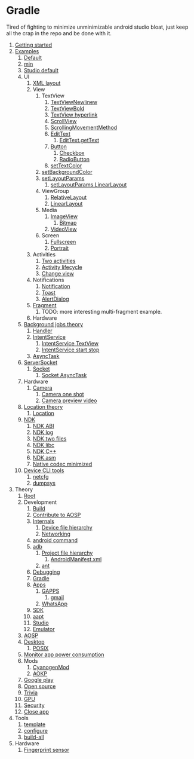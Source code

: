 # Gradle

Tired of fighting to minimize unminimizable android studio bloat, just keep all the crap in the repo and be done with it.

1.  [Getting started](getting-started.md)
1.  [Examples](examples.md)
    1.  [Default](default/)
    1.  [min](min/)
    1.  [Studio default](studio-default/)
    1.  UI
        1.  [XML layout](xml_layout/)
        1.  View
            1.  TextView
                1.  [TextViewNewlinew](TextViewNewlinew/)
                1.  [TextViewBold](TextViewBold/)
                1.  [TextView hyperlink](text_view_hyperlink/)
                1.  [ScrollView](scroll_view/)
                1.  [ScrollingMovementMethod](scrolling_movement_method/)
                1.  [EditText](edit_text/)
                    1.  [EditText.getText](edit_text_get_text/)
                1.  [Button](button/)
                    1.  [Checkbox](checkbox/)
                    1.  [RadioButton](radio_button/)
                1.  [setTextColor](set_text_color/)
            1.  [setBackgroundColor](set_background_color/)
            1.  [setLayoutParams](set_layout_params/)
                1.  [setLayoutParams LinearLayout](set_layout_params_linear_layout/)
            1.  ViewGroup
                1.  [RelativeLayout](relative_layout/)
                1.  [LinearLayout](linear_layout/)
            1.  Media
                1.  [ImageView](image_view/)
                    1.  [Bitmap](bitmap/)
                1.  [VideoView](video_view/)
            1.  Screen
                1.  [Fullscreen](fullscreen/)
                1.  [Portrait](portrait/)
        1.  Activities
            1.  [Two activities](two_activities/)
            1.  [Activity lifecycle](activity_lifecycle/)
            1.  [Change view](change_view/)
        1.  Notifications
            1.  [Notification](notification/)
            1.  [Toast](toast/)
            1.  [AlertDialog](alert_dialog/)
        1.  [Fragment](fragment/)
            1. TODO: more interesting multi-fragment example.
        1.  Hardware
    1.  [Background jobs theory](background-jobs.md)
        1.  [Handler](handler/)
        1.  [IntentService](intent_service/)
            1.  [IntentService TextView](intent_service_text_view/)
            1.  [IntentService start stop](intent_service_start_stop/)
        1.  [AsyncTask](async_task/)
    1.  [ServerSocket](server_socket/)
        1.  [Socket](socket/)
            1.  [Socket AsyncTask](socket_async_task/)
    1.  Hardware
        1.  [Camera](camera/)
            1.  [Camera one shot](camera_one_shot/)
            1.  [Camera preview video](camera_preview_video/)
    1.  [Location theory](location.md)
        1. [Location](location/)
    1.  [NDK](ndk/)
        1.  [NDK ABI](ndk_abi/)
        1.  [NDK log](ndk_log/)
        1.  [NDK two files](ndk_two_files/)
        1.  [NDK libc](ndk_libc/)
        1.  [NDK C++](ndk_cpp/)
        1.  [NDK asm](ndk_asm/)
        1.  [Native codec minimized](native_codec_minimized/)
    1.  [Device CLI tools](device-cli-tools.md)
        1.  [netcfg](netcfg.md)
        1.  [dumpsys](dumpsys.md)
1.  Theory
    1.  [Root](root.md)
    1.  Development
        1.  [Build](build.md)
        1.  [Contribute to AOSP](contribute-to-aosp.md)
        1.  [Internals](internals.md)
            1.  [Device file hierarchy](device-file-hierarchy.md)
            1.  [Networking](networking.md)
        1.  [android command](android-command.md)
        1.  [adb](adb.md)
            1.  [Project file hierarchy](project-file-hierarchy.md)
                1. [AndroidManifest.xml](android-manifest.md)
            1.  [ant](ant.md)
        1.  [Debugging](debugging.md)
        1.  [Gradle](gradle.md)
        1.  [Apps](apps.md)
            1.  [GAPPS](gapps.md)
                1. [gmail](gmail.md)
            1.  [WhatsApp](whatsapp.md)
        1.  [SDK](sdk.md)
        1.  [aapt](aapt.md)
        1.  [Studio](studio.md)
        1.  [Emulator](emulator.md)
    1.  [AOSP](aosp.md)
    1.  [Desktop](desktop.md)
        1. [POSIX](posix.md)
    1.  [Monitor app power consumption](monitor-app-power-consumption.md)
    1.  Mods
        1. [CyanogenMod](cyanogenmod.md)
        1. [AOKP](aokp.md)
    1.  [Google play](google-play.md)
    1.  [Open source](open-source.md)
    1.  [Trivia](trivia.md)
    1.  [GPU](gpu.md)
    1.  [Security](security.md)
    1.  [Close app](close-app.md)
1.  Tools
    1. [template](template)
    1. [configure](configure)
    1. [build-all](build-all)
1.  Hardware
    1. [Fingerprint sensor](fingerprint-sensor.md)

